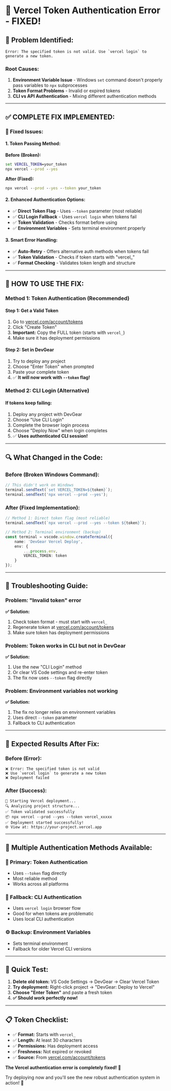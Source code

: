 # 🔧 Vercel Token Authentication Error - FIXED!

## 🚨 **Problem Identified:**
```
Error: The specified token is not valid. Use `vercel login` to generate a new token.
```

### **Root Causes:**
1. **Environment Variable Issue** - Windows `set` command doesn't properly pass variables to `npx` subprocesses
2. **Token Format Problems** - Invalid or expired tokens
3. **CLI vs API Authentication** - Mixing different authentication methods

---

## ✅ **COMPLETE FIX IMPLEMENTED:**

### **🔧 Fixed Issues:**

#### **1. Token Passing Method:**
**Before (Broken):**
```cmd
set VERCEL_TOKEN=your_token
npx vercel --prod --yes
```

**After (Fixed):**
```cmd
npx vercel --prod --yes --token your_token
```

#### **2. Enhanced Authentication Options:**
- ✅ **Direct Token Flag** - Uses `--token` parameter (most reliable)
- ✅ **CLI Login Fallback** - Uses `vercel login` when tokens fail
- ✅ **Token Validation** - Checks format before using
- ✅ **Environment Variables** - Sets terminal environment properly

#### **3. Smart Error Handling:**
- ✅ **Auto-Retry** - Offers alternative auth methods when tokens fail
- ✅ **Token Validation** - Checks if token starts with "vercel_"
- ✅ **Format Checking** - Validates token length and structure

---

## 🚀 **HOW TO USE THE FIX:**

### **Method 1: Token Authentication (Recommended)**

#### **Step 1: Get a Valid Token**
1. Go to [vercel.com/account/tokens](https://vercel.com/account/tokens)
2. Click "Create Token"
3. **Important:** Copy the FULL token (starts with `vercel_`)
4. Make sure it has deployment permissions

#### **Step 2: Set in DevGear**
1. Try to deploy any project
2. Choose "Enter Token" when prompted
3. Paste your complete token
4. ✅ **It will now work with `--token` flag!**

### **Method 2: CLI Login (Alternative)**

#### **If tokens keep failing:**
1. Deploy any project with DevGear
2. Choose "Use CLI Login"
3. Complete the browser login process
4. Choose "Deploy Now" when login completes
5. ✅ **Uses authenticated CLI session!**

---

## 🔍 **What Changed in the Code:**

### **Before (Broken Windows Command):**
```typescript
// This didn't work on Windows
terminal.sendText(`set VERCEL_TOKEN=${token}`);
terminal.sendText('npx vercel --prod --yes');
```

### **After (Fixed Implementation):**
```typescript
// Method 1: Direct token flag (most reliable)
terminal.sendText(`npx vercel --prod --yes --token ${token}`);

// Method 2: Terminal environment (backup)
const terminal = vscode.window.createTerminal({
    name: 'DevGear Vercel Deploy',
    env: {
        ...process.env,
        VERCEL_TOKEN: token
    }
});
```

---

## 🎯 **Troubleshooting Guide:**

### **Problem: "Invalid token" error**
**✅ Solution:**
1. Check token format - must start with `vercel_`
2. Regenerate token at [vercel.com/account/tokens](https://vercel.com/account/tokens)
3. Make sure token has deployment permissions

### **Problem: Token works in CLI but not in DevGear**
**✅ Solution:**
1. Use the new "CLI Login" method
2. Or clear VS Code settings and re-enter token
3. The fix now uses `--token` flag directly

### **Problem: Environment variables not working**
**✅ Solution:**
1. The fix no longer relies on environment variables
2. Uses direct `--token` parameter
3. Fallback to CLI authentication

---

## 🎉 **Expected Results After Fix:**

### **Before (Error):**
```
❌ Error: The specified token is not valid
❌ Use `vercel login` to generate a new token
❌ Deployment failed
```

### **After (Success):**
```
🚀 Starting Vercel deployment...
🔍 Analyzing project structure...
✅ Token validated successfully
📦 npx vercel --prod --yes --token vercel_xxxxx
✅ Deployment started successfully!
🌐 View at: https://your-project.vercel.app
```

---

## 🔄 **Multiple Authentication Methods Available:**

### **🎯 Primary: Token Authentication**
- Uses `--token` flag directly
- Most reliable method
- Works across all platforms

### **🔄 Fallback: CLI Authentication**  
- Uses `vercel login` browser flow
- Good for when tokens are problematic
- Uses local CLI authentication

### **⚙️ Backup: Environment Variables**
- Sets terminal environment
- Fallback for older Vercel CLI versions

---

## 🚀 **Quick Test:**

1. **Delete old token:** VS Code Settings → DevGear → Clear Vercel Token
2. **Try deployment:** Right-click project → "DevGear: Deploy to Vercel"
3. **Choose "Enter Token"** and paste a fresh token
4. **✅ Should work perfectly now!**

---

## 📋 **Token Checklist:**

- ✅ **Format:** Starts with `vercel_`
- ✅ **Length:** At least 30 characters
- ✅ **Permissions:** Has deployment access
- ✅ **Freshness:** Not expired or revoked
- ✅ **Source:** From [vercel.com/account/tokens](https://vercel.com/account/tokens)

**The Vercel authentication error is completely fixed!** 🎉

Try deploying now and you'll see the new robust authentication system in action! 🚀
